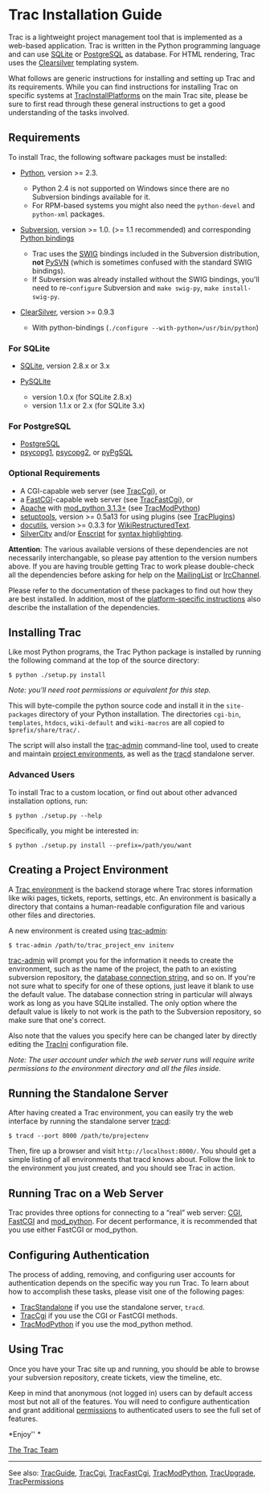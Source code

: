 # Trac Installation Guide






Trac is a lightweight project management tool that is implemented as a web-based application. Trac is written in the Python programming language and can use [
SQLite](http://sqlite.org/) or [
PostgreSQL](http://www.postgresql.org/) as  database. For HTML rendering, Trac uses the [
Clearsilver](http://www.clearsilver.net/) templating system.



What follows are generic instructions for installing and setting up Trac and its requirements. While you can find instructions for installing Trac on specific systems at [
TracInstallPlatforms](http://projects.edgewall.com/trac/wiki/TracInstallPlatforms) on the main Trac site, please be sure to first read through these general instructions to get a good understanding of the tasks involved.


## Requirements



To install Trac, the following software packages must be installed:


- [ Python](http://www.python.org/), version \>= 2.3.

  - Python 2.4 is not supported on Windows since there are no Subversion bindings available for it.
  - For RPM-based systems you might also need the `python-devel` and `python-xml` packages.
- [
  Subversion](http://subversion.tigris.org/), version \>= 1.0. (\>= 1.1 recommended) and corresponding [
  Python bindings](http://svnbook.red-bean.com/svnbook-1.1/ch08s02.html#svn-ch-8-sect-2.3)

  - Trac uses the [
    SWIG](http://www.swig.org/) bindings included in the Subversion distribution, **not** [
    PySVN](http://pysvn.tigris.org/) (which is sometimes confused with the standard SWIG bindings).
  - If Subversion was already installed without the SWIG bindings, you'll need to re-`configure` Subversion and `make swig-py`, `make install-swig-py`.
- [ ClearSilver](http://www.clearsilver.net/), version \>= 0.9.3

  - With python-bindings (`./configure --with-python=/usr/bin/python`)

### For SQLite


- [ SQLite](http://www.sqlite.org/), version 2.8.x or 3.x
- [ PySQLite](http://pysqlite.org/)

  - version 1.0.x (for SQLite 2.8.x)
  - version 1.1.x or 2.x (for SQLite 3.x)

### For PostgreSQL


- [ PostgreSQL](http://www.postgresql.org/)
- [ psycopg1](http://initd.org/projects/psycopg1), [
  psycopg2](http://initd.org/projects/psycopg2), or [
  pyPgSQL](http://pypgsql.sourceforge.net/)

### Optional Requirements


- A CGI-capable web server (see [TracCgi](trac-cgi)), or
- a [
  FastCGI](http://www.fastcgi.com/)-capable web server (see [TracFastCgi](trac-fast-cgi)), or
- [ Apache](http://httpd.apache.org/) with [
  mod\_python 3.1.3+](http://www.modpython.org/) (see [TracModPython](trac-mod-python))
- [
  setuptools](http://peak.telecommunity.com/DevCenter/setuptools), version \>= 0.5a13 for using plugins (see [TracPlugins](trac-plugins))
- [
  docutils](http://docutils.sourceforge.net/), version \>= 0.3.3 for [WikiRestructuredText](wiki-restructured-text).
- [ SilverCity](http://silvercity.sourceforge.net/) and/or [
  Enscript](http://www.gnu.org/software/enscript/enscript.html) for [syntax highlighting](trac-syntax-coloring).


**Attention**: The various available versions of these dependencies are not necessarily interchangable, so please pay attention to the version numbers above. If you are having trouble getting Trac to work please double-check all the dependencies before asking for help on the [
MailingList](http://projects.edgewall.com/trac/wiki/MailingList) or [
IrcChannel](http://projects.edgewall.com/trac/wiki/IrcChannel).



Please refer to the documentation of these packages to find out how they are best installed. In addition, most of the [
platform-specific instructions](http://projects.edgewall.com/trac/wiki/TracInstallPlatforms) also describe the installation of the dependencies.


## Installing Trac



Like most Python programs, the Trac Python package is installed by running the following command at the top of the source directory:


```wiki
$ python ./setup.py install
```


*Note: you'll need root permissions or equivalent for this step.*



This will byte-compile the python source code and install it in the `site-packages` directory
of your Python installation. The directories `cgi-bin`, `templates`, `htdocs`, `wiki-default` and `wiki-macros` are all copied to `$prefix/share/trac/.`



The script will also install the [trac-admin](trac-admin) command-line tool, used to create and maintain [project environments](trac-environment), as well as the [tracd](trac-standalone) standalone server.


### Advanced Users



To install Trac to a custom location, or find out about other advanced installation options, run:


```wiki
$ python ./setup.py --help
```


Specifically, you might be interested in:


```wiki
$ python ./setup.py install --prefix=/path/you/want
```

## Creating a Project Environment



A [Trac environment](trac-environment) is the backend storage where Trac stores information like wiki pages, tickets, reports, settings, etc. An environment is basically a directory that contains a human-readable configuration file and various other files and directories.



A new environment is created using [trac-admin](trac-admin):


```wiki
$ trac-admin /path/to/trac_project_env initenv
```


[trac-admin](trac-admin) will prompt you for the information it needs to create the environment, such as the name of the project, the path to an existing subversion repository, the [database connection string](trac-environment#), and so on. If you're not sure what to specify for one of these options, just leave it blank to use the default value. The database connection string in particular will always work as long as you have SQLite installed. The only option where the default value is likely to not work is the path to the Subversion repository, so make sure that one's correct.



Also note that the values you specify here can be changed later by directly editing the [TracIni](trac-ini) configuration file.



*Note: The user account under which the web server runs will require write permissions to the environment
directory and all the files inside.*


## Running the Standalone Server



After having created a Trac environment, you can easily try the web interface by running the standalone server [tracd](trac-standalone):


```wiki
$ tracd --port 8000 /path/to/projectenv
```


Then, fire up a browser and visit `http://localhost:8000/`. You should get a simple listing of all environments that tracd knows about. Follow the link to the environment you just created, and you should see Trac in action.


## Running Trac on a Web Server



Trac provides three options for connecting to a “real” web server: [CGI](trac-cgi), [FastCGI](trac-fast-cgi) and [mod\_python](trac-mod-python). For decent performance, it is recommended that you use either FastCGI or mod\_python.


## Configuring Authentication



The process of adding, removing, and configuring user accounts for authentication depends on the specific way you run Trac.  To learn about how to accomplish these tasks, please visit one of the following pages:


- [TracStandalone](trac-standalone) if you use the standalone server, `tracd`.
- [TracCgi](trac-cgi) if you use the CGI or FastCGI methods.
- [TracModPython](trac-mod-python) if you use the mod\_python method.

## Using Trac



Once you have your Trac site up and running, you should be able to browse your subversion repository, create tickets, view the timeline, etc.



Keep in mind that anonymous (not logged in) users can by default access most but not all of the features. You will need to configure authentication and grant additional [permissions](trac-permissions) to authenticated users to see the full set of features.



*Enjoy''
*



[ The Trac Team](http://projects.edgewall.com/trac/wiki/TracTeam)


---



See also:  [TracGuide](trac-guide), [TracCgi](trac-cgi), [TracFastCgi](trac-fast-cgi), [TracModPython](trac-mod-python), [TracUpgrade](trac-upgrade), [TracPermissions](trac-permissions)


